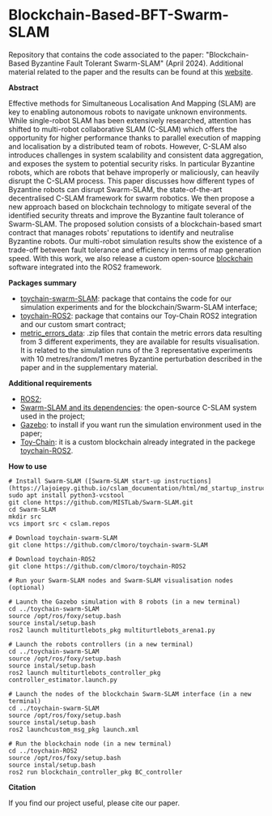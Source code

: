 # Blockchain-Based-BFT-Swarm-SLAM
Repository that contains the code associated to the paper: "Blockchain-Based Byzantine Fault Tolerant Swarm-SLAM" (April 2024). Additional material related to the paper and the results can be found at this [website](https://sites.google.com/view/bft-swarm-slam).


**Abstract**

Effective methods for Simultaneous Localisation And Mapping (SLAM) are key to enabling autonomous robots to navigate unknown environments. While single-robot SLAM has been extensively researched, attention has shifted to multi-robot collaborative SLAM (C-SLAM) which offers the opportunity for higher performance thanks to parallel execution of mapping and localisation by a distributed team of robots. However, C-SLAM also introduces challenges in system scalability and consistent data aggregation, and exposes the system to potential security risks. 
In particular Byzantine robots, which are robots that behave improperly or maliciously, can heavily disrupt the C-SLAM process. This paper discusses how different types of Byzantine robots can disrupt Swarm-SLAM, the state-of-the-art decentralised C-SLAM framework for swarm robotics.
We then propose a new approach based on blockchain technology to mitigate several of the identified security threats and improve the Byzantine fault tolerance of Swarm-SLAM. The proposed solution consists of a blockchain-based smart contract that manages robots' reputations to identify and neutralise Byzantine robots. Our multi-robot simulation results show the existence of a trade-off between fault tolerance and efficiency in terms of map generation speed. With this work, we also release a custom open-source [blockchain](https://github.com/clmoro/toychain-ROS2) software integrated into the ROS2 framework.

**Packages summary**

* [toychain-swarm-SLAM](https://github.com/clmoro/toychain-swarm-SLAM): package that contains the code for our simulation experiments and for the blockchain/Swarm-SLAM interface;
* [toychain-ROS2](https://github.com/clmoro/toychain-ROS2): package that contains our Toy-Chain ROS2 integration and our custom smart contract;
* [metric_errors_data](link): .zip files that contain the metric errors data resulting from 3 different experiments, they are available for results visualisation. It is related to the simulation runs of the 3 representative experiments with 10 metres/random/1 metres Byzantine perturbation described in the paper and in the supplementary material.
  
**Additional requirements**

* [ROS2](https://docs.ros.org/en/foxy/Installation/Ubuntu-Install-Debians.html);
* [Swarm-SLAM and its dependencies](https://github.com/MISTLab/Swarm-SLAM): the open-source C-SLAM system used in the project;
* [Gazebo](https://classic.gazebosim.org/tutorials?tut=ros2_installing): to install if you want run the simulation environment used in the paper;
* [Toy-Chain](https://github.com/teksander/toychain): it is a custom blockchain already integrated in the packege [toychain-ROS2](https://github.com/clmoro/toychain-ROS2).

**How to use**

```
# Install Swarm-SLAM ([Swarm-SLAM start-up instructions](https://lajoiepy.github.io/cslam_documentation/html/md_startup_instructions.html))
sudo apt install python3-vcstool
git clone https://github.com/MISTLab/Swarm-SLAM.git
cd Swarm-SLAM
mkdir src
vcs import src < cslam.repos

# Download toychain-swarm-SLAM
git clone https://github.com/clmoro/toychain-swarm-SLAM

# Download toychain-ROS2
git clone https://github.com/clmoro/toychain-ROS2

# Run your Swarm-SLAM nodes and Swarm-SLAM visualisation nodes (optional)

# Launch the Gazebo simulation with 8 robots (in a new terminal)
cd ../toychain-swarm-SLAM
source /opt/ros/foxy/setup.bash
source instal/setup.bash
ros2 launch multiturtlebots_pkg multiturtlebots_arena1.py

# Launch the robots controllers (in a new terminal)
cd ../toychain-swarm-SLAM
source /opt/ros/foxy/setup.bash
source instal/setup.bash
ros2 launch multiturtlebots_controller_pkg controller_estimator.launch.py

# Launch the nodes of the blockchain Swarm-SLAM interface (in a new terminal)
cd ../toychain-swarm-SLAM
source /opt/ros/foxy/setup.bash
source instal/setup.bash
ros2 launchcustom_msg_pkg launch.xml

# Run the blockchain node (in a new terminal)
cd ../toychain-ROS2
source /opt/ros/foxy/setup.bash
source instal/setup.bash
ros2 run blockchain_controller_pkg BC_controller
```

**Citation**

If you find our project useful, please cite our paper.
